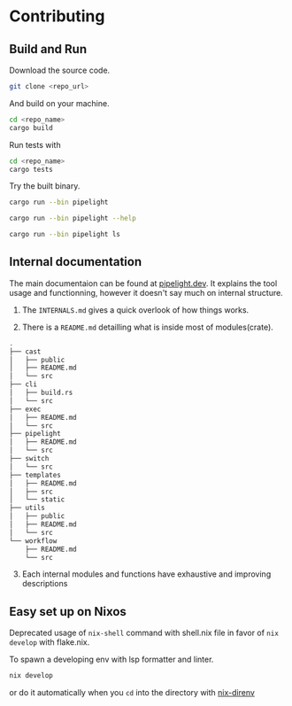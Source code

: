# Contributing

## Build and Run

Download the source code.

```sh
git clone <repo_url>
```

And build on your machine.

```sh
cd <repo_name>
cargo build
```

Run tests with

```sh
cd <repo_name>
cargo tests
```

Try the built binary.

```sh
cargo run --bin pipelight
```

```sh
cargo run --bin pipelight --help
```

```sh
cargo run --bin pipelight ls
```

## Internal documentation

The main documentaion can be found at [pipelight.dev](https://pipelight.dev/).
It explains the tool usage and functionning, however it doesn't say much on
internal structure.

1. The `INTERNALS.md` gives a quick overlook of how things works.

2. There is a `README.md` detailling what is inside most of modules(crate).

```sh
.
├── cast
│   ├── public
│   ├── README.md
│   └── src
├── cli
│   ├── build.rs
│   └── src
├── exec
│   ├── README.md
│   └── src
├── pipelight
│   ├── README.md
│   └── src
├── switch
│   └── src
├── templates
│   ├── README.md
│   ├── src
│   └── static
├── utils
│   ├── public
│   ├── README.md
│   └── src
└── workflow
    ├── README.md
    └── src
```

3. Each internal modules and functions have exhaustive and improving
   descriptions

## Easy set up on Nixos

Deprecated usage of `nix-shell` command with shell.nix file in favor of
`nix develop` with flake.nix.

To spawn a developing env with lsp formatter and linter.

```sh
nix develop
```

or do it automatically when you `cd` into the directory with
[nix-direnv](https://github.com/nix-community/nix-direnv)
